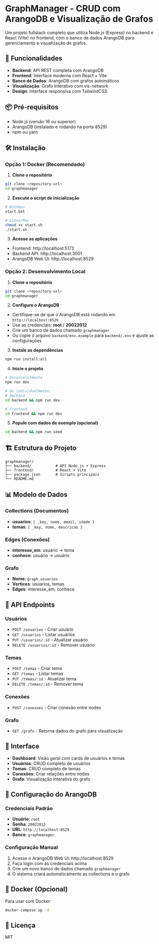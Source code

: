 # GraphManager - CRUD com ArangoDB e Visualização de Grafos

Um projeto fullstack completo que utiliza Node.js (Express) no backend e React (Vite) no frontend, com o banco de dados ArangoDB para gerenciamento e visualização de grafos.

## 🚀 Funcionalidades

- **Backend**: API REST completa com ArangoDB
- **Frontend**: Interface moderna com React + Vite
- **Banco de Dados**: ArangoDB com grafos automáticos
- **Visualização**: Grafo interativo com vis-network
- **Design**: Interface responsiva com TailwindCSS

## 📦 Pré-requisitos

- Node.js (versão 16 ou superior)
- ArangoDB (instalado e rodando na porta 8529)
- npm ou yarn

## 🛠️ Instalação

### Opção 1: Docker (Recomendado)

1. **Clone o repositório**
```bash
git clone <repository-url>
cd graphmanager
```

2. **Execute o script de inicialização**
```bash
# Windows
start.bat

# Linux/Mac
chmod +x start.sh
./start.sh
```

3. **Acesse as aplicações**
- Frontend: http://localhost:5173
- Backend API: http://localhost:3001
- ArangoDB Web UI: http://localhost:8529

### Opção 2: Desenvolvimento Local

1. **Clone o repositório**
```bash
git clone <repository-url>
cd graphmanager
```

2. **Configure o ArangoDB**
- Certifique-se de que o ArangoDB está rodando em `http://localhost:8529`
- Use as credenciais: **root** / **20022012**
- Crie um banco de dados chamado `graphmanager`
- Ou copie o arquivo `backend/env.example` para `backend/.env` e ajuste as configurações

3. **Instale as dependências**
```bash
npm run install:all
```

4. **Inicie o projeto**
```bash
# Desenvolvimento
npm run dev

# Ou individualmente:
# Backend
cd backend && npm run dev

# Frontend
cd frontend && npm run dev
```

5. **Popule com dados de exemplo (opcional)**
```bash
cd backend && npm run seed
```

## 🏗️ Estrutura do Projeto

```
graphmanager/
├── backend/           # API Node.js + Express
├── frontend/          # React + Vite
├── package.json       # Scripts principais
└── README.md
```

## 📊 Modelo de Dados

### Collections (Documentos)
- **usuarios**: `{ _key, nome, email, idade }`
- **temas**: `{ _key, nome, descricao }`

### Edges (Conexões)
- **interesse_em**: usuário → tema
- **conhece**: usuário → usuário

### Grafo
- **Nome**: `graph_usuarios`
- **Vertices**: usuarios, temas
- **Edges**: interesse_em, conhece

## 🔧 API Endpoints

### Usuários
- `POST /usuarios` - Criar usuário
- `GET /usuarios` - Listar usuários
- `PUT /usuarios/:id` - Atualizar usuário
- `DELETE /usuarios/:id` - Remover usuário

### Temas
- `POST /temas` - Criar tema
- `GET /temas` - Listar temas
- `PUT /temas/:id` - Atualizar tema
- `DELETE /temas/:id` - Remover tema

### Conexões
- `POST /conexoes` - Criar conexão entre nodes

### Grafo
- `GET /grafo` - Retorna dados do grafo para visualização

## 🎨 Interface

- **Dashboard**: Visão geral com cards de usuários e temas
- **Usuários**: CRUD completo de usuários
- **Temas**: CRUD completo de temas
- **Conexões**: Criar relações entre nodes
- **Grafo**: Visualização interativa do grafo

## 🔐 Configuração do ArangoDB

### Credenciais Padrão
- **Usuário**: `root`
- **Senha**: `20022012`
- **URL**: `http://localhost:8529`
- **Banco**: `graphmanager`

### Configuração Manual
1. Acesse o ArangoDB Web UI: http://localhost:8529
2. Faça login com as credenciais acima
3. Crie um novo banco de dados chamado `graphmanager`
4. O sistema criará automaticamente as collections e o grafo

## 🐳 Docker (Opcional)

Para usar com Docker:

```bash
docker-compose up -d
```

## 📝 Licença

MIT 